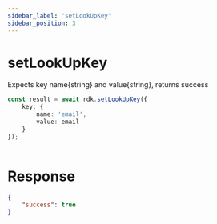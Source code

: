 ```yaml
---
sidebar_label: 'setLookUpKey'
sidebar_position: 3
---
```


# setLookUpKey
Expects key name{string} and value{string}, returns success

```typescript
const result = await rdk.setLookUpKey({ 
    key: { 
        name: 'email', 
        value: email 
    } 
});
  
```
# Response
```json
{ 
    "success": true
}
```